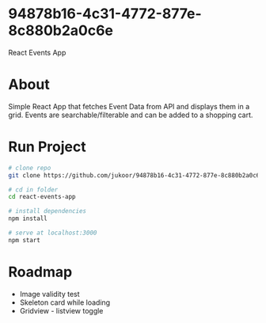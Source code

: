 # 94878b16-4c31-4772-877e-8c880b2a0c6e

React Events App

# About

Simple React App that fetches Event Data from API and displays them in a grid. Events are searchable/filterable and can be added to a shopping cart.

# Run Project

```bash
# clone repo
git clone https://github.com/jukoor/94878b16-4c31-4772-877e-8c880b2a0c6e.git

# cd in folder
cd react-events-app

# install dependencies
npm install

# serve at localhost:3000
npm start
```

# Roadmap

- Image validity test
- Skeleton card while loading
- Gridview - listview toggle
